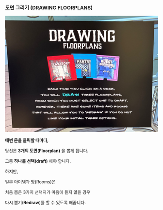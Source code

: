 ### **도면 그리기 (DRAWING FLOORPLANS)**

![IMG_1787.jpeg](images/IMG_1787.jpeg)

**매번 문을 클릭할 때마다,**

당신은 **3개의 도면(Floorplan)** 을 뽑게 됩니다.

그중 **하나를 선택(draft)** 해야 합니다.

하지만,

일부 아이템과 방(Rooms)은

처음 뽑은 3가지 선택지가 마음에 들지 않을 경우

다시 뽑기(**Redraw**)를 할 수 있도록 해줍니다.

